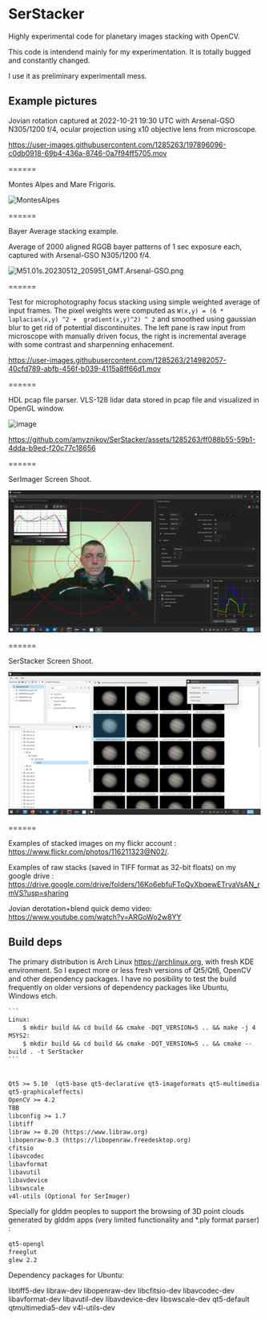# SerStacker
Highly experimental code for planetary images stacking with OpenCV.

This code is intendend mainly for my experimentation.
It is totally bugged and constantly changed. 

I use it as preliminary experimentall mess.


## Example pictures

Jovian rotation captured at 2022-10-21 19:30 UTC with Arsenal-GSO N305/1200 f/4, ocular projection using x10 objective lens from microscope.

https://user-images.githubusercontent.com/1285263/197896096-c0db0918-69b4-436a-8746-0a7f94ff5705.mov

======


Montes Alpes and Mare Frigoris.

![MontesAlpes](./debug/MontesAlpes.2021-09-26-2327_8-CapObj-32F.jpg)


======

Bayer Average stacking example.

Average of 2000 aligned RGGB bayer patterns of 1 sec exposure each, captured with Arsenal-GSO N305/1200 f/4. 

![M51.01s.20230512_205951_GMT.Arsenal-GSO.png](./debug/bayer-average/M51.01s.20230512_205951_GMT.Arsenal-GSO.png)


======

Test for microphotography focus stacking using simple weighted average of input frames. The pixel weights were computed as `W(x,y) = (6 * laplacian(x,y) ^2 +  gradient(x,y)^2) ^ 2` and smoothed using gaussian blur to get rid of potential discontinuites. The left pane is raw input from microscope with manually driven focus, the right is incremental average with some contrast and sharpenning enhacement.

https://user-images.githubusercontent.com/1285263/214982057-40cfd789-abfb-456f-b039-4115a8ff66d1.mov

======

HDL pcap file parser.
VLS-128 lidar data stored in pcap file and visualized in OpenGL window.

![image](https://github.com/amyznikov/SerStacker/assets/1285263/42b39f2c-b94e-46c9-9eac-edb51c87b035)



https://github.com/amyznikov/SerStacker/assets/1285263/ff088b55-59b1-4dda-b9ed-f20c77c18656






======


SerImager Screen Shoot.

![SerImager](./debug/SerImager1.png)

======

SerStacker Screen Shoot.

![SerStacker](./debug/SerStacker1.png)

======

Examples of stacked images on my flickr account : 
  https://www.flickr.com/photos/116211323@N02/.

Examples of raw stacks (saved in TIFF format as 32-bit floats) on my google drive : 
  https://drive.google.com/drive/folders/16Ko6ebfuFToQyXbqewETryaVsAN_rmVS?usp=sharing

Jovian derotation+blend quick demo video:
  https://www.youtube.com/watch?v=ARGoWo2w8YY

## Build deps

The primary distribution is Arch Linux https://archlinux.org,  with fresh KDE environment. 
So I expect more or less fresh versions of Qt5/Qt6, OpenCV and other dependency packages. 
I have no posibility to test the build frequently on older versions of dependency packages 
like Ubuntu, Windows etch.  

	```
 	Linux:
        $ mkdir build && cd build && cmake -DQT_VERSION=5 .. && make -j 4
	MSYS2:
        $ mkdir build && cd build && cmake -DQT_VERSION=5 .. && cmake --build . -t SerStacker 
	```


	Qt5 >= 5.10  (qt5-base qt5-declarative qt5-imageformats qt5-multimedia qt5-graphicaleffects)
	OpenCV >= 4.2
	TBB
	libconfig >= 1.7 
	libtiff
	libraw >= 0.20 (https://www.libraw.org)
	libopenraw-0.3 (https://libopenraw.freedesktop.org)
	cfitsio
	libavcodec
	libavformat
	libavutil
	libavdevice
	libswscale
	v4l-utils (Optional for SerImager)

Specially for glddm peoples to support the browsing of 3D point clouds generated by glddm apps (very limited functionality and *.ply format parser) :

	qt5-opengl 
	freeglut
	glew 2.2


Dependency packages for Ubuntu:

libtiff5-dev libraw-dev libopenraw-dev libcfitsio-dev 
libavcodec-dev libavformat-dev libavutil-dev libavdevice-dev libswscale-dev
qt5-default qtmultimedia5-dev v4l-utils-dev





